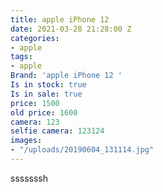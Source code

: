 ```yaml
---
title: apple iPhone 12
date: 2021-03-28 21:28:00 Z
categories:
- apple
tags:
- apple
Brand: 'apple iPhone 12 '
Is in stock: true
Is in sale: true
price: 1500
old price: 1600
camera: 123
selfie camera: 123124
images:
- "/uploads/20190604_131114.jpg"
---
```


sssssssh